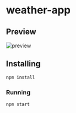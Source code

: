 # weather-app

## Preview
![preview](https://github.com/mkloouo/weather-app/blob/main/res/preview.png?raw=true)

## Installing
```bash
npm install
```

### Running
```bash
npm start
```

